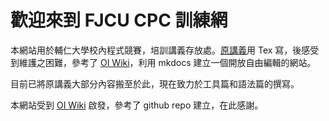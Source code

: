 # 歡迎來到 FJCU CPC 訓練網

本網站用於輔仁大學校內程式競賽，培訓講義存放處。[原講義]()用 Tex 寫，後感受到維護之困難，參考了 [OI Wiki](https://oi-wiki.org/)，利用 mkdocs 建立一個開放自由編輯的網站。

目前已將原講義大部分內容搬至於此，現在致力於工具篇和語法篇的撰寫。

本網站受到 [OI Wiki](https://oi-wiki.org/) 啟發，參考了 github repo 建立，在此感謝。